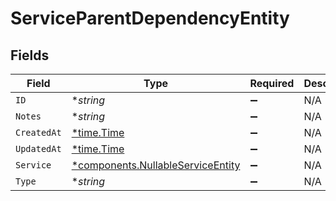 # ServiceParentDependencyEntity


## Fields

| Field                                                                                 | Type                                                                                  | Required                                                                              | Description                                                                           |
| ------------------------------------------------------------------------------------- | ------------------------------------------------------------------------------------- | ------------------------------------------------------------------------------------- | ------------------------------------------------------------------------------------- |
| `ID`                                                                                  | **string*                                                                             | :heavy_minus_sign:                                                                    | N/A                                                                                   |
| `Notes`                                                                               | **string*                                                                             | :heavy_minus_sign:                                                                    | N/A                                                                                   |
| `CreatedAt`                                                                           | [*time.Time](https://pkg.go.dev/time#Time)                                            | :heavy_minus_sign:                                                                    | N/A                                                                                   |
| `UpdatedAt`                                                                           | [*time.Time](https://pkg.go.dev/time#Time)                                            | :heavy_minus_sign:                                                                    | N/A                                                                                   |
| `Service`                                                                             | [*components.NullableServiceEntity](../../models/components/nullableserviceentity.md) | :heavy_minus_sign:                                                                    | N/A                                                                                   |
| `Type`                                                                                | **string*                                                                             | :heavy_minus_sign:                                                                    | N/A                                                                                   |